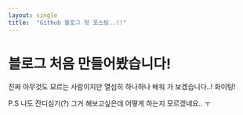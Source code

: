 ```yaml
---
layout: single
title:  "Github 블로그 첫 포스팅..!!"
---
```


# 블로그 처음 만들어봤습니다!

진짜 아무것도 모르는 사람이지만 열심히 하나하나 배워 가 보겠습니다..! 화이팅!



P.S 나도 잔디심기(?) 그거 해보고싶은데 어떻게 하는지 모르겠네요.. ㅜ

